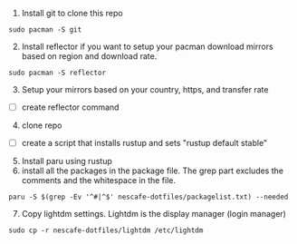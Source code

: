 1. Install git to clone this repo 
````
sudo pacman -S git
``````
2. Install reflector if you want to setup your pacman download mirrors based on region and download rate. 

````
sudo pacman -S reflector
``````
3. Setup your mirrors based on your country, https, and transfer rate
- [ ] create reflector command
4. clone repo
- [ ] create a script that installs rustup and sets "rustup default stable"
5. Install paru using rustup
6. install all the packages in the package file. The grep part excludes the comments and the whitespace in the file. 
````
paru -S $(grep -Ev '^#|^$' nescafe-dotfiles/packagelist.txt) --needed
````
7. Copy lightdm settings. Lightdm is the display manager (login manager)
````
sudo cp -r nescafe-dotfiles/lightdm /etc/lightdm
````
